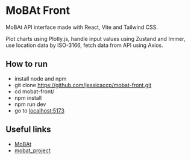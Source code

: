 # MoBAt Front

MoBAt API interface made with React, Vite and Tailwind CSS.

Plot charts using Plotly.js, handle input values using Zustand and Immer, use location data by ISO-3166, fetch data from API using Axios.

## How to run

- install node and npm
- git clone https://github.com/jessicaccp/mobat-front.git
- cd mobat-front/
- npm install
- npm run dev
- go to [localhost:5173](localhost:5173)

## Useful links

- [MoBAt](https://github.com/LarcesUece/MoBat)
- [mobat_project](https://github.com/Melinh0/mobat_project)
